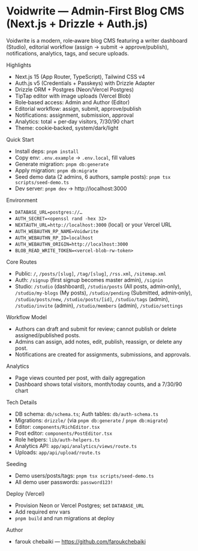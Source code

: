 Voidwrite — Admin‑First Blog CMS (Next.js + Drizzle + Auth.js)
=============================================================

Voidwrite is a modern, role‑aware blog CMS featuring a writer dashboard (Studio), editorial workflow (assign → submit → approve/publish), notifications, analytics, tags, and secure uploads.

Highlights
- Next.js 15 (App Router, TypeScript), Tailwind CSS v4
- Auth.js v5 (Credentials + Passkeys) with Drizzle Adapter
- Drizzle ORM + Postgres (Neon/Vercel Postgres)
- TipTap editor with image uploads (Vercel Blob)
- Role‑based access: Admin and Author (Editor)
- Editorial workflow: assign, submit, approve/publish
- Notifications: assignment, submission, approval
- Analytics: total + per‑day visitors, 7/30/90 chart
- Theme: cookie‑backed, system/dark/light

Quick Start
- Install deps: `pnpm install`
- Copy env: `.env.example` → `.env.local`, fill values
- Generate migration: `pnpm db:generate`
- Apply migration: `pnpm db:migrate`
- Seed demo data (2 admins, 6 authors, sample posts): `pnpm tsx scripts/seed-demo.ts`
- Dev server: `pnpm dev` → http://localhost:3000

Environment
- `DATABASE_URL=postgres://…`
- `AUTH_SECRET=<openssl rand -hex 32>`
- `NEXTAUTH_URL=http://localhost:3000` (local) or your Vercel URL
- `AUTH_WEBAUTHN_RP_NAME=Voidwrite`
- `AUTH_WEBAUTHN_RP_ID=localhost`
- `AUTH_WEBAUTHN_ORIGIN=http://localhost:3000`
- `BLOB_READ_WRITE_TOKEN=<vercel-blob-rw-token>`

Core Routes
- Public: `/`, `/posts/[slug]`, `/tag/[slug]`, `/rss.xml`, `/sitemap.xml`
- Auth: `/signup` (first signup becomes master admin), `/signin`
- Studio: `/studio` (dashboard), `/studio/posts` (All posts, admin‑only), `/studio/my-blogs` (My posts), `/studio/pending` (Submitted, admin‑only), `/studio/posts/new`, `/studio/posts/[id]`, `/studio/tags` (admin), `/studio/invite` (admin), `/studio/members` (admin), `/studio/settings`

Workflow Model
- Authors can draft and submit for review; cannot publish or delete assigned/published posts.
- Admins can assign, add notes, edit, publish, reassign, or delete any post.
- Notifications are created for assignments, submissions, and approvals.

Analytics
- Page views counted per post, with daily aggregation
- Dashboard shows total visitors, month/today counts, and a 7/30/90 chart

Tech Details
- DB schema: `db/schema.ts`; Auth tables: `db/auth-schema.ts`
- Migrations: `drizzle/` (via `pnpm db:generate` / `pnpm db:migrate`)
- Editor: `components/RichEditor.tsx`
- Post editor: `components/PostEditor.tsx`
- Role helpers: `lib/auth-helpers.ts`
- Analytics API: `app/api/analytics/views/route.ts`
- Uploads: `app/api/upload/route.ts`

Seeding
- Demo users/posts/tags: `pnpm tsx scripts/seed-demo.ts`
- All demo user passwords: `password123!`

Deploy (Vercel)
- Provision Neon or Vercel Postgres; set `DATABASE_URL`
- Add required env vars
- `pnpm build` and run migrations at deploy

Author
- farouk chebaiki — https://github.com/faroukchebaiki
